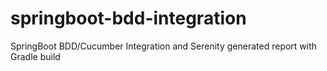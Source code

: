 # springboot-bdd-integration
SpringBoot BDD/Cucumber Integration and Serenity generated report with Gradle build
